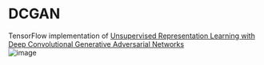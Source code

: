 # DCGAN

TensorFlow implementation of [Unsupervised Representation Learning with Deep Convolutional Generative Adversarial Networks](https://arxiv.org/pdf/1511.06434.pdf)  
![image](images/imges_001.png)
